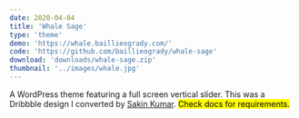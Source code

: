 ```yaml
---
date: 2020-04-04
title: 'Whale Sage'
type: 'theme'
demo: 'https://whale.baillieogrady.com/'
code: 'https://github.com/baillieogrady/whale-sage'
download: 'downloads/whale-sage.zip'
thumbnail: '../images/whale.jpg'
---
```


A WordPress theme featuring a full screen vertical slider. This was a Dribbble design I converted by [Sakin Kumar](https://dribbble.com/sakinkumar). <mark>Check docs for requirements.</mark>